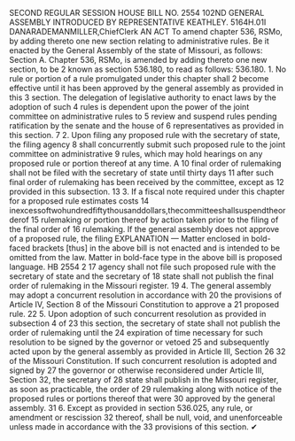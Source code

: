 SECOND REGULAR SESSION
HOUSE BILL NO. 2554
102ND GENERAL ASSEMBLY
INTRODUCED BY REPRESENTATIVE KEATHLEY.
5164H.01I DANARADEMANMILLER,ChiefClerk
AN ACT
To amend chapter 536, RSMo, by adding thereto one new section relating to administrative
rules.
Be it enacted by the General Assembly of the state of Missouri, as follows:
Section A. Chapter 536, RSMo, is amended by adding thereto one new section, to be
2 known as section 536.180, to read as follows:
536.180. 1. No rule or portion of a rule promulgated under this chapter shall
2 become effective until it has been approved by the general assembly as provided in this
3 section. The delegation of legislative authority to enact laws by the adoption of such
4 rules is dependent upon the power of the joint committee on administrative rules to
5 review and suspend rules pending ratification by the senate and the house of
6 representatives as provided in this section.
7 2. Upon filing any proposed rule with the secretary of state, the filing agency
8 shall concurrently submit such proposed rule to the joint committee on administrative
9 rules, which may hold hearings on any proposed rule or portion thereof at any time. A
10 final order of rulemaking shall not be filed with the secretary of state until thirty days
11 after such final order of rulemaking has been received by the committee, except as
12 provided in this subsection.
13 3. If a fiscal note required under this chapter for a proposed rule estimates costs
14 inexcessoftwohundredfiftythousanddollars,thecommitteeshallsuspendtheorderof
15 rulemaking or portion thereof by action taken prior to the filing of the final order of
16 rulemaking. If the general assembly does not approve of a proposed rule, the filing
EXPLANATION — Matter enclosed in bold-faced brackets [thus] in the above bill is not enacted and is
intended to be omitted from the law. Matter in bold-face type in the above bill is proposed language.
HB 2554 2
17 agency shall not file such proposed rule with the secretary of state and the secretary of
18 state shall not publish the final order of rulemaking in the Missouri register.
19 4. The general assembly may adopt a concurrent resolution in accordance with
20 the provisions of Article IV, Section 8 of the Missouri Constitution to approve a
21 proposed rule.
22 5. Upon adoption of such concurrent resolution as provided in subsection 4 of
23 this section, the secretary of state shall not publish the order of rulemaking until the
24 expiration of time necessary for such resolution to be signed by the governor or vetoed
25 and subsequently acted upon by the general assembly as provided in Article III, Section
26 32 of the Missouri Constitution. If such concurrent resolution is adopted and signed by
27 the governor or otherwise reconsidered under Article III, Section 32, the secretary of
28 state shall publish in the Missouri register, as soon as practicable, the order of
29 rulemaking along with notice of the proposed rules or portions thereof that were
30 approved by the general assembly.
31 6. Except as provided in section 536.025, any rule, or amendment or rescission
32 thereof, shall be null, void, and unenforceable unless made in accordance with the
33 provisions of this section.
✔